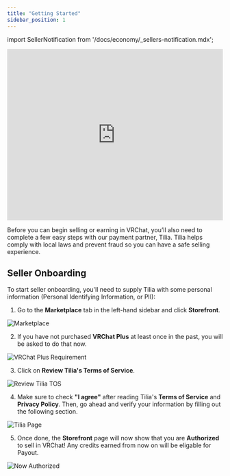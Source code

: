 ```yaml
---
title: "Getting Started"
sidebar_position: 1
---
```


import SellerNotification from '/docs/economy/_sellers-notification.mdx';

<SellerNotification/>

<iframe
    width="100%"
    height="400"
    src="https://www.youtube.com/embed/NuRPDYrYhSM?si=NZblzqFKR7r1OG0E"
    title="YouTube video player"
    frameborder="0"
    allow="clipboard-write; encrypted-media; picture-in-picture; web-share" allowfullscreen>
</iframe>

Before you can begin selling or earning in VRChat, you’ll also need to complete a few easy steps with our payment partner, Tilia. Tilia helps comply with local laws and prevent fraud so you can have a safe selling experience.

## Seller Onboarding

To start seller onboarding, you'll need to supply Tilia with some personal information (Personal Identifying Information, or PII):

1. Go to the **Marketplace** tab in the left-hand sidebar and click **Storefront**.

![Marketplace](/img/economy/GettingStarted-Marketplace.png "Navigate to the Storefront Tab")

2. If you have not purchased **VRChat Plus** at least once in the past, you will be asked to do that now.

![VRChat Plus Requirement](/img/economy/GettingStarted-Storefront-VRChatPlus.png "VRChat Plus is required to sell in the Creator Economy")

3. Click on **Review Tilia's Terms of Service**.

![Review Tilia TOS](/img/economy/GettingStarted-Storefront-ReviewTiliaTOS.png "Click here to Review Tilia's terms")

4. Make sure to check **"I agree"** after reading Tilia's **Terms of Service** and **Privacy Policy**. Then, go ahead and verify your information by filling out the following section.

![Tilia Page](/img/economy/GettingStarted-Tilia.png "Reviewing Tilia's terms and verifying information.")

5. Once done, the **Storefront** page will now show that you are **Authorized** to sell in VRChat! Any credits earned from now on will be eligable for Payout. 

![Now Authorized](/img/economy/GettingStarted-Storefront-Authorized.png "Authorized to sell in VRChat")